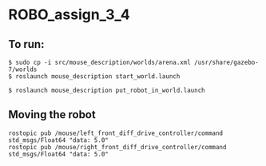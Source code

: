 # ROBO_assign_3_4

## To run:
```
$ sudo cp -i src/mouse_description/worlds/arena.xml /usr/share/gazebo-7/worlds
$ roslaunch mouse_description start_world.launch
```

```
$ roslaunch mouse_description put_robot_in_world.launch 
```

## Moving the robot
```
rostopic pub /mouse/left_front_diff_drive_controller/command std_msgs/Float64 "data: 5.0"
rostopic pub /mouse/right_front_diff_drive_controller/command std_msgs/Float64 "data: 5.0"
```
